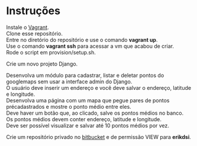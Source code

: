 # Instruções

Instale o [Vagrant](https://www.vagrantup.com/).  
Clone esse repositório.  
Entre no diretório do repositório e use o comando **vagrant up**.  
Use o comando **vagrant ssh** para acessar a vm que acabou de criar.  
Rode o script em provision/setup.sh.  

Crie um novo projeto Django.  

Desenvolva um módulo para cadastrar, listar e deletar pontos do googlemaps sem usar a interface admin do Django.  
O usuário deve inserir um endereço e você deve salvar o endereço, latitude e longitude.  
Desenvolva uma página com um mapa que pegue pares de pontos précadastrados e mostre o ponto médio entre eles.  
Deve haver um botão que, ao clicado, salve os pontos médios no banco.  
Os pontos médios devem conter endereço, latitude e longitude.  
Deve ser possível visualizar e salvar até 10 pontos médios por vez.  

Crie um repositório privado no [bitbucket](https://bitbucket.org/) e de permissão VIEW para **erikdsi**.
